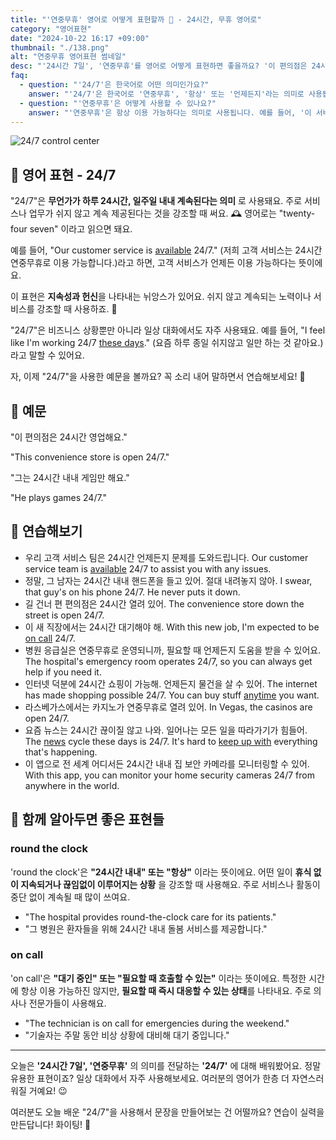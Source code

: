 ```yaml
---
title: "'연중무휴' 영어로 어떻게 표현할까 📅 - 24시간, 무휴 영어로"
category: "영어표현"
date: "2024-10-22 16:17 +09:00"
thumbnail: "./138.png"
alt: "연중무휴 영어표현 썸네일"
desc: "'24시간 7일', '연중무휴'를 영어로 어떻게 표현하면 좋을까요? '이 편의점은 24시간 영업해요.', '그는 24시간 내내 게임만 해요.' 등을 영어로 표현하는 법을 배워봅시다. 다양한 예문을 통해서 연습하고 본인의 표현으로 만들어 보세요."
faq:
  - question: "'24/7'은 한국어로 어떤 의미인가요?"
    answer: "'24/7'은 한국어로 '연중무휴', '항상' 또는 '언제든지'라는 의미로 사용됩니다. 이는 언제든지 이용 가능하다는 것을 나타냅니다."
  - question: "'연중무휴'은 어떻게 사용할 수 있나요?"
    answer: "'연중무휴'은 항상 이용 가능하다는 의미로 사용됩니다. 예를 들어, '이 서비스는 연중무휴로 운영됩니다'는 'This service operates 24/7'로 번역할 수 있습니다."
---
```


![24/7 control center](./138-1.jpeg)

## 🌟 영어 표현 - 24/7

"24/7"은 **무언가가 하루 24시간, 일주일 내내 계속된다는 의미** 로 사용돼요. 주로 서비스나 업무가 쉬지 않고 계속 제공된다는 것을 강조할 때 써요. 🕰️ 영어로는 "twenty-four seven" 이라고 읽으면 돼요.

예를 들어, "Our customer service is [available](/blog/in-english/188.available/) 24/7." (저희 고객 서비스는 24시간 연중무휴로 이용 가능합니다.)라고 하면, 고객 서비스가 언제든 이용 가능하다는 뜻이에요.

이 표현은 **지속성과 헌신**을 나타내는 뉘앙스가 있어요. 쉬지 않고 계속되는 노력이나 서비스를 강조할 때 사용하죠. 💪

"24/7"은 비즈니스 상황뿐만 아니라 일상 대화에서도 자주 사용돼요. 예를 들어, "I feel like I'm working 24/7 [these days](/blog/in-english/417.these-days/)." (요즘 하루 종일 쉬지않고 일만 하는 것 같아요.)라고 말할 수 있어요.

자, 이제 "24/7"을 사용한 예문을 볼까요? 꼭 소리 내어 말하면서 연습해보세요! 🚀

## 📖 예문

"이 편의점은 24시간 영업해요."

"This convenience store is open 24/7."

"그는 24시간 내내 게임만 해요."

"He plays games 24/7."

## 💬 연습해보기

<ul data-interactive-list>
  <li data-interactive-item>
    <span data-toggler>우리 고객 서비스 팀은 24시간 언제든지 문제를 도와드립니다.</span>
    <span data-answer>Our customer service team is <a href="/blog/in-english/188.available/">available</a> 24/7 to assist you with any issues.</span>
  </li>
  <li data-interactive-item>
    <span data-toggler>정말, 그 남자는 24시간 내내 핸드폰을 들고 있어. 절대 내려놓지 않아.</span>
    <span data-answer>I swear, that guy's on his phone 24/7. He never puts it down.</span>
  </li>
  <li data-interactive-item>
    <span data-toggler>길 건너 편 편의점은 24시간 열려 있어.</span>
    <span data-answer>The convenience store down the street is open 24/7.</span>
  </li>
  <li data-interactive-item>
    <span data-toggler>이 새 직장에서는 24시간 대기해야 해.</span>
    <span data-answer>With this new job, I'm expected to be <a href="/blog/in-english/142.on-call/">on call</a> 24/7.</span>
  </li>
  <li data-interactive-item>
    <span data-toggler>병원 응급실은 연중무휴로 운영되니까, 필요할 때 언제든지 도움을 받을 수 있어요.</span>
    <span data-answer>The hospital's emergency room operates 24/7, so you can always get help if you need it.</span>
  </li>
  <li data-interactive-item>
    <span data-toggler>인터넷 덕분에 24시간 쇼핑이 가능해. 언제든지 물건을 살 수 있어.</span>
    <span data-answer>The internet has made shopping possible 24/7. You can buy stuff <a href="/blog/in-english/153.anytime/">anytime</a> you want.</span>
  </li>
  <li data-interactive-item>
    <span data-toggler>라스베가스에서는 카지노가 연중무휴로 열려 있어.</span>
    <span data-answer>In Vegas, the casinos are open 24/7.</span>
  </li>
  <li data-interactive-item>
    <span data-toggler>요즘 뉴스는 24시간 끊이질 않고 나와. 일어나는 모든 일을 따라가기가 힘들어.</span>
    <span data-answer>The <a href="/blog/in-english/536.news/">news</a> cycle these days is 24/7. It's hard to <a href="/blog/vocab-1/027.keep-up-with/">keep up with</a> everything that's happening.</span>
  </li>
  <li data-interactive-item>
    <span data-toggler>이 앱으로 전 세계 어디서든 24시간 내내 집 보안 카메라를 모니터링할 수 있어.</span>
    <span data-answer>With this app, you can monitor your home security cameras 24/7 from anywhere in the world.</span>
  </li>
</ul>

## 🤝 함께 알아두면 좋은 표현들

### round the clock

'round the clock'은 **"24시간 내내" 또는 "항상"** 이라는 뜻이에요. 어떤 일이 **휴식 없이 지속되거나 끊임없이 이루어지는 상황** 을 강조할 때 사용해요. 주로 서비스나 활동이 중단 없이 계속될 때 많이 쓰여요.

- "The hospital provides round-the-clock care for its patients."
- "그 병원은 환자들을 위해 24시간 내내 돌봄 서비스를 제공합니다."

### on call

'on call'은 **"대기 중인" 또는 "필요할 때 호출할 수 있는"** 이라는 뜻이에요. 특정한 시간에 항상 이용 가능하진 않지만, **필요할 때 즉시 대응할 수 있는 상태**를 나타내요. 주로 의사나 전문가들이 사용해요.

- "The technician is on call for emergencies during the weekend."
- "기술자는 주말 동안 비상 상황에 대비해 대기 중입니다."

---

오늘은 **'24시간 7일', '연중무휴'** 의 의미를 전달하는 **'24/7'** 에 대해 배워봤어요. 정말 유용한 표현이죠? 일상 대화에서 자주 사용해보세요. 여러분의 영어가 한층 더 자연스러워질 거예요! 😉

여러분도 오늘 배운 "24/7"을 사용해서 문장을 만들어보는 건 어떨까요? 연습이 실력을 만든답니다! 화이팅! 💪
